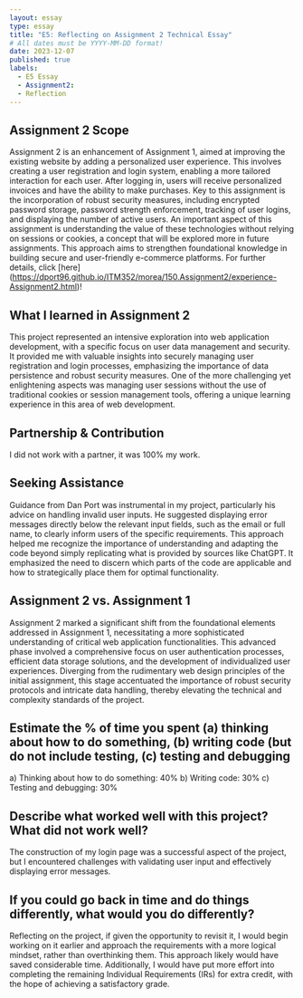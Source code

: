 ```yaml
---
layout: essay
type: essay
title: "E5: Reflecting on Assignment 2 Technical Essay"
# All dates must be YYYY-MM-DD format!
date: 2023-12-07
published: true
labels:
  - E5 Essay
  - Assignment2:
  - Reflection
---
```


## Assignment 2 Scope

Assignment 2 is an enhancement of Assignment 1, aimed at improving the existing website by adding a personalized user experience. This involves creating a user registration and login system, enabling a more tailored interaction for each user. After logging in, users will receive personalized invoices and have the ability to make purchases. Key to this assignment is the incorporation of robust security measures, including encrypted password storage, password strength enforcement, tracking of user logins, and displaying the number of active users. An important aspect of this assignment is understanding the value of these technologies without relying on sessions or cookies, a concept that will be explored more in future assignments. This approach aims to strengthen foundational knowledge in building secure and user-friendly e-commerce platforms. For further details, click [here] (https://dport96.github.io/ITM352/morea/150.Assignment2/experience-Assignment2.html)!

## What I learned in Assignment 2

This project represented an intensive exploration into web application development, with a specific focus on user data management and security. It provided me with valuable insights into securely managing user registration and login processes, emphasizing the importance of data persistence and robust security measures. One of the more challenging yet enlightening aspects was managing user sessions without the use of traditional cookies or session management tools, offering a unique learning experience in this area of web development.

## Partnership & Contribution

I did not work with a partner, it was 100% my work.

## Seeking Assistance

Guidance from Dan Port was instrumental in my project, particularly his advice on handling invalid user inputs. He suggested displaying error messages directly below the relevant input fields, such as the email or full name, to clearly inform users of the specific requirements. This approach helped me recognize the importance of understanding and adapting the code beyond simply replicating what is provided by sources like ChatGPT. It emphasized the need to discern which parts of the code are applicable and how to strategically place them for optimal functionality.

## Assignment 2 vs. Assignment 1

Assignment 2 marked a significant shift from the foundational elements addressed in Assignment 1, necessitating a more sophisticated understanding of critical web application functionalities. This advanced phase involved a comprehensive focus on user authentication processes, efficient data storage solutions, and the development of individualized user experiences. Diverging from the rudimentary web design principles of the initial assignment, this stage accentuated the importance of robust security protocols and intricate data handling, thereby elevating the technical and complexity standards of the project.

## Estimate the % of time you spent (a) thinking about how to do something, (b) writing code (but do not include testing, (c) testing and debugging

a) Thinking about how to do something: 40%
b) Writing code: 30%
c) Testing and debugging: 30%

## Describe what worked well with this project? What did not work well?

The construction of my login page was a successful aspect of the project, but I encountered challenges with validating user input and effectively displaying error messages.

## If you could go back in time and do things differently, what would you do differently?

Reflecting on the project, if given the opportunity to revisit it, I would begin working on it earlier and approach the requirements with a more logical mindset, rather than overthinking them. This approach likely would have saved considerable time. Additionally, I would have put more effort into completing the remaining Individual Requirements (IRs) for extra credit, with the hope of achieving a satisfactory grade.
